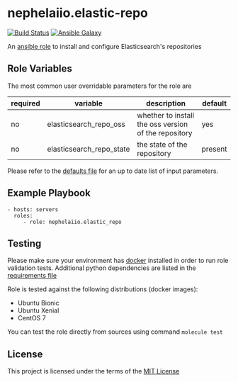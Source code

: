 # nephelaiio.elastic-repo

[![Build Status](https://travis-ci.org/nephelaiio/ansible-role-elastic_repo.svg?branch=master)](https://travis-ci.org/nephelaiio/ansible-role-elastic_repo)
[![Ansible Galaxy](http://img.shields.io/badge/ansible--galaxy-nephelaiio.elastic_repo-blue.svg)](https://galaxy.ansible.com/nephelaiio/elastic_repo/)

An [ansible role](https://galaxy.ansible.com/nephelaiio/elastic-repo) to install and configure Elasticsearch's repositories

## Role Variables

The most common user overridable parameters for the role are

| required | variable | description | default |
| --- | --- | --- | --- |
| no | elasticsearch_repo_oss | whether to install the oss version of the repository | yes |
| no | elasticsearch_repo_state | the state of the repository | present |

Please refer to the [defaults file](/defaults/main.yml) for an up to date list of input parameters.

## Example Playbook

```
- hosts: servers
  roles:
     - role: nephelaiio.elastic_repo
```

## Testing

Please make sure your environment has [docker](https://www.docker.com) installed in order to run role validation tests. Additional python dependencies are listed in the [requirements file](https://github.com/nephelaiio/ansible-role-requirements/blob/master/requirements.txt)

Role is tested against the following distributions (docker images):
  * Ubuntu Bionic
  * Ubuntu Xenial
  * CentOS 7

You can test the role directly from sources using command ` molecule test `

## License

This project is licensed under the terms of the [MIT License](/LICENSE)
